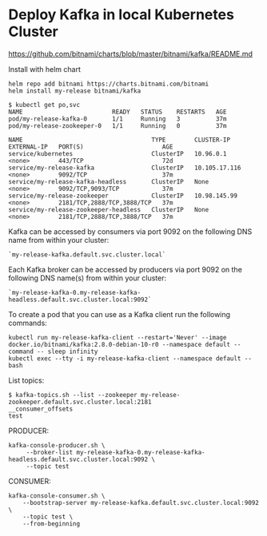 # Deploy Kafka in local Kubernetes Cluster

https://github.com/bitnami/charts/blob/master/bitnami/kafka/README.md

Install with helm chart

```
helm repo add bitnami https://charts.bitnami.com/bitnami
helm install my-release bitnami/kafka
```

```
$ kubectl get po,svc
NAME                         READY   STATUS    RESTARTS   AGE
pod/my-release-kafka-0       1/1     Running   3          37m
pod/my-release-zookeeper-0   1/1     Running   0          37m

NAME                                    TYPE        CLUSTER-IP      EXTERNAL-IP   PORT(S)                      AGE
service/kubernetes                      ClusterIP   10.96.0.1       <none>        443/TCP                      72d
service/my-release-kafka                ClusterIP   10.105.17.116   <none>        9092/TCP                     37m
service/my-release-kafka-headless       ClusterIP   None            <none>        9092/TCP,9093/TCP            37m
service/my-release-zookeeper            ClusterIP   10.98.145.99    <none>        2181/TCP,2888/TCP,3888/TCP   37m
service/my-release-zookeeper-headless   ClusterIP   None            <none>        2181/TCP,2888/TCP,3888/TCP   37m
```

Kafka can be accessed by consumers via port 9092 on the following DNS name from within your cluster:

    `my-release-kafka.default.svc.cluster.local`

Each Kafka broker can be accessed by producers via port 9092 on the following DNS name(s) from within your cluster:

    `my-release-kafka-0.my-release-kafka-headless.default.svc.cluster.local:9092`

To create a pod that you can use as a Kafka client run the following commands:

```
kubectl run my-release-kafka-client --restart='Never' --image docker.io/bitnami/kafka:2.8.0-debian-10-r0 --namespace default --command -- sleep infinity
kubectl exec --tty -i my-release-kafka-client --namespace default -- bash
```

List topics:

```
$ kafka-topics.sh --list --zookeeper my-release-zookeeper.default.svc.cluster.local:2181
__consumer_offsets
test
```

PRODUCER:

```
kafka-console-producer.sh \
     --broker-list my-release-kafka-0.my-release-kafka-headless.default.svc.cluster.local:9092 \
     --topic test
```

CONSUMER:
```
kafka-console-consumer.sh \
    --bootstrap-server my-release-kafka.default.svc.cluster.local:9092 \
    --topic test \
    --from-beginning
```
